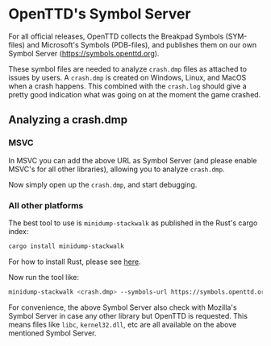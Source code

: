 # OpenTTD's Symbol Server

For all official releases, OpenTTD collects the Breakpad Symbols (SYM-files) and Microsoft's Symbols (PDB-files), and publishes them on our own Symbol Server (https://symbols.openttd.org).

These symbol files are needed to analyze `crash.dmp` files as attached to issues by users.
A `crash.dmp` is created on Windows, Linux, and MacOS when a crash happens.
This combined with the `crash.log` should give a pretty good indication what was going on at the moment the game crashed.

## Analyzing a crash.dmp

### MSVC

In MSVC you can add the above URL as Symbol Server (and please enable MSVC's for all other libraries), allowing you to analyze `crash.dmp`.

Now simply open up the `crash.dmp`, and start debugging.

### All other platforms

The best tool to use is `minidump-stackwalk` as published in the Rust's cargo index:

```bash
cargo install minidump-stackwalk
```

For how to install Rust, please see [here](https://doc.rust-lang.org/cargo/getting-started/installation.html).

Now run the tool like:

```bash
minidump-stackwalk <crash.dmp> --symbols-url https://symbols.openttd.org
```

For convenience, the above Symbol Server also check with Mozilla's Symbol Server in case any other library but OpenTTD is requested.
This means files like `libc`, `kernel32.dll`, etc are all available on the above mentioned Symbol Server.
